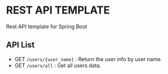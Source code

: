 # REST API TEMPLATE
Rest API template for Spring Boot

## API List
- GET `/users/{user_name}` : Return the user info by user name.
- GET `/users/all` : Get all users data.
